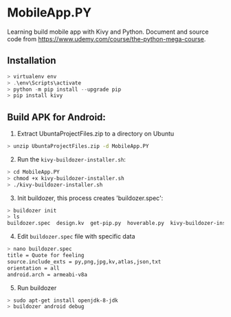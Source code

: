 # MobileApp.PY

Learning build mobile app with Kivy and Python. Document and source code from https://www.udemy.com/course/the-python-mega-course.

## Installation

```powershell
> virtualenv env
> .\env\Scripts\activate
> python -m pip install --upgrade pip
> pip install kivy
```

## Build APK for Android:
1. Extract UbuntaProjectFiles.zip to a directory on Ubuntu
```bash
> unzip UbuntaProjectFiles.zip -d MobileApp.PY
```

2. Run the `kivy-buildozer-installer.sh`:
```bash
> cd MobileApp.PY
> chmod +x kivy-buildozer-installer.sh
> ./kivy-buildozer-installer.sh
```

3. Init buildozer, this process creates 'buildozer.spec':
```bash
> buildozer init
> ls
buildozer.spec  design.kv  get-pip.py  hoverable.py  kivy-buildozer-installer.sh  logout_hover.png  logout_nothover.png  main.py  quotes  users.json
```

4. Edit `buildozer.spec` file with specific data
```bash
> nano buildozer.spec
title = Quote for feeling
source.include_exts = py,png,jpg,kv,atlas,json,txt
orientation = all
android.arch = armeabi-v8a
```

5. Run buildozer
```bash
> sudo apt-get install openjdk-8-jdk
> buildozer android debug
```